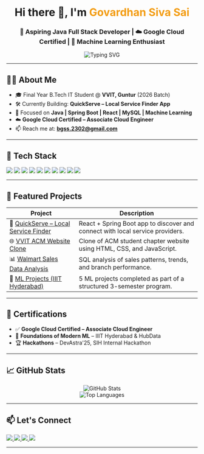 <h1 align="center">Hi there 👋, I'm <span style="color:#f39c12;">Govardhan Siva Sai</span></h1>
<h3 align="center">🚀 Aspiring Java Full Stack Developer | ☁️ Google Cloud Certified | 🤖 Machine Learning Enthusiast</h3>

<p align="center">
  <img src="https://readme-typing-svg.demolab.com?font=Fira+Code&duration=3000&pause=1000&color=3D62F5&center=true&vCenter=true&width=440&lines=Welcome+to+my+GitHub!;Full+Stack+Developer+%7C+ML+Explorer+%7C+Cloud+Learner" alt="Typing SVG" />
</p>

---

## 👨‍💻 About Me

- 🎓 Final Year B.Tech IT Student @ **VVIT, Guntur** (2026 Batch)  
- 🛠 Currently Building: **QuickServe – Local Service Finder App**
- 🌱 Focused on **Java | Spring Boot | React | MySQL | Machine Learning**
- ☁️ **Google Cloud Certified – Associate Cloud Engineer**
- 📫 Reach me at: **bgss.2302@gmail.com**

---

## 🧰 Tech Stack

<p>
  <img src="https://img.shields.io/badge/Java-%23ED8B00.svg?style=for-the-badge&logo=java&logoColor=white"/>
  <img src="https://img.shields.io/badge/SpringBoot-%236DB33F.svg?style=for-the-badge&logo=springboot&logoColor=white"/>
  <img src="https://img.shields.io/badge/React-%2361DAFB.svg?style=for-the-badge&logo=react&logoColor=white"/>
  <img src="https://img.shields.io/badge/MySQL-%2300f.svg?style=for-the-badge&logo=mysql&logoColor=white"/>
  <img src="https://img.shields.io/badge/Python-%233776AB.svg?style=for-the-badge&logo=python&logoColor=white"/>
  <img src="https://img.shields.io/badge/JavaScript-%23F7DF1E.svg?style=for-the-badge&logo=javascript&logoColor=black"/>
  <img src="https://img.shields.io/badge/HTML-%23E34F26.svg?style=for-the-badge&logo=html5&logoColor=white"/>
  <img src="https://img.shields.io/badge/CSS-%231572B6.svg?style=for-the-badge&logo=css3&logoColor=white"/>
  <img src="https://img.shields.io/badge/Git-%23F05032.svg?style=for-the-badge&logo=git&logoColor=white"/>
  <img src="https://img.shields.io/badge/GCP-%234285F4.svg?style=for-the-badge&logo=google-cloud&logoColor=white"/>
</p>

---

## 🚀 Featured Projects

| Project | Description |
|--------|-------------|
| 🔧 [QuickServe – Local Service Finder](https://github.com/Govardhan2302/QuickServe) | React + Spring Boot app to discover and connect with local service providers. |
| 🌐 [VVIT ACM Website Clone](https://github.com/Govardhan2302/ACM_WEBMASTER) | Clone of ACM student chapter website using HTML, CSS, and JavaScript. |
| 📊 [Walmart Sales Data Analysis](https://github.com/Govardhan2302/Walmart-Sparkathon) | SQL analysis of sales patterns, trends, and branch performance. |
| 🤖 [ML Projects (IIIT Hyderabad)](https://github.com/Govardhan2302/Machine-Learning-Projects) | 5 ML projects completed as part of a structured 3-semester program. |

---

## 📜 Certifications

- ✅ **Google Cloud Certified – Associate Cloud Engineer**  
- 🧠 **Foundations of Modern ML** – IIIT Hyderabad & HubData  
- 🏆 **Hackathons** – DevAstra'25, SIH Internal Hackathon  

---

## 📈 GitHub Stats

<p align="center">
  <img src="https://github-readme-stats.vercel.app/api?username=Govardhan2302&show_icons=true&theme=tokyonight&hide_border=false" alt="GitHub Stats" />
  <br/>
  <img src="https://github-readme-stats.vercel.app/api/top-langs/?username=Govardhan2302&layout=compact&theme=tokyonight" alt="Top Languages" />
</p>

---

## 📫 Let's Connect

<p>
  <a href="https://linkedin.com/in/govardhan-siva-sai-3a1a721b3">
    <img src="https://img.shields.io/badge/LinkedIn-%230077B5.svg?style=for-the-badge&logo=linkedin&logoColor=white"/>
  </a>
  <a href="mailto:bgss.2302@gmail.com">
    <img src="https://img.shields.io/badge/Gmail-%23D14836.svg?style=for-the-badge&logo=gmail&logoColor=white"/>
  </a>
  <a href="https://github.com/Govardhan2302">
    <img src="https://img.shields.io/badge/GitHub-%2312100E.svg?style=for-the-badge&logo=github&logoColor=white"/>
  </a>
  <a href="https://govardhan2302.github.io/Govardhan-Portfolio/">
    <img src="https://img.shields.io/badge/Portfolio-%23FF6F61.svg?style=for-the-badge&logo=web&logoColor=white"/>
  </a>
</p>

---

